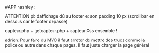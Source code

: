 #APP
hashley : 

  ATTENTION pb daffichage dû au footer et son padding 10 px (scroll bar en dessous car le footer dépasse) 
 

 capteur.php + getcapteur.php + capteur.Css ensemble ! 
 
 adrien:
  Pour faire du MVC il faut arreter de mettre des trucs comme la police ou autre dans chaque pages. Il faut juste charger la page général
 
 
